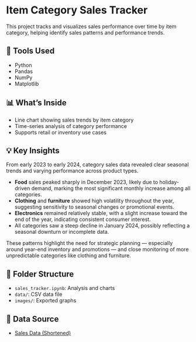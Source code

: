 # Item Category Sales Tracker

This project tracks and visualizes sales performance over time by item category, helping identify sales patterns and performance trends.

## 🔧 Tools Used
- Python
- Pandas
- NumPy
- Matplotlib

## 📊 What’s Inside
- Line chart showing sales trends by item category
- Time-series analysis of category performance
- Supports retail or inventory use cases

## 💡 Key Insights
From early 2023 to early 2024, category sales data revealed clear seasonal trends and varying performance across product types.  
- **Food** sales peaked sharply in December 2023, likely due to holiday-driven demand, marking the most significant monthly increase among all categories.  
- **Clothing** and **furniture** showed high volatility throughout the year, suggesting sensitivity to seasonal changes or promotional events.  
- **Electronics** remained relatively stable, with a slight increase toward the end of the year, indicating consistent consumer interest.  
- All categories saw a steep decline in January 2024, possibly reflecting a seasonal downturn or incomplete data.

These patterns highlight the need for strategic planning — especially around year-end inventory and promotions — and close monitoring of more unpredictable categories like clothing and furniture.

## 📂 Folder Structure
- `sales_tracker.ipynb`: Analysis and charts
- `data/`: CSV data file
- `images/`: Exported graphs

## 📁 Data Source
- [Sales Data (Shortened)](https://bit.ly/3T5b3c8)


